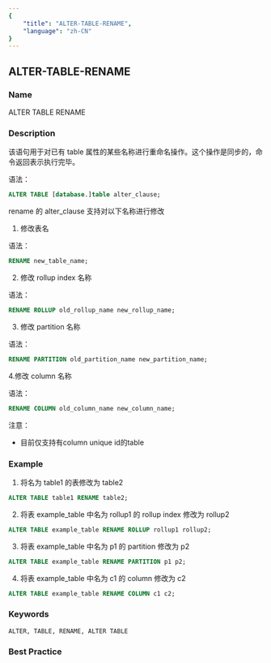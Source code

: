 ```yaml
---
{
    "title": "ALTER-TABLE-RENAME",
    "language": "zh-CN"
}
---
```


<!--
Licensed to the Apache Software Foundation (ASF) under one
or more contributor license agreements.  See the NOTICE file
distributed with this work for additional information
regarding copyright ownership.  The ASF licenses this file
to you under the Apache License, Version 2.0 (the
"License"); you may not use this file except in compliance
with the License.  You may obtain a copy of the License at

  http://www.apache.org/licenses/LICENSE-2.0

Unless required by applicable law or agreed to in writing,
software distributed under the License is distributed on an
"AS IS" BASIS, WITHOUT WARRANTIES OR CONDITIONS OF ANY
KIND, either express or implied.  See the License for the
specific language governing permissions and limitations
under the License.
-->

## ALTER-TABLE-RENAME

### Name

ALTER TABLE RENAME

### Description

该语句用于对已有 table 属性的某些名称进行重命名操作。这个操作是同步的，命令返回表示执行完毕。

语法：

```sql
ALTER TABLE [database.]table alter_clause;
```

rename 的 alter_clause 支持对以下名称进行修改

1. 修改表名

语法：

```sql
RENAME new_table_name;
```

2. 修改 rollup index 名称

 语法：

```sql
RENAME ROLLUP old_rollup_name new_rollup_name;
```

3. 修改 partition 名称

语法：

```sql
RENAME PARTITION old_partition_name new_partition_name;    
```

4.修改 column 名称

语法：

```sql
RENAME COLUMN old_column_name new_column_name;    
```

注意：
- 目前仅支持有column unique id的table


### Example

1. 将名为 table1 的表修改为 table2

```sql
ALTER TABLE table1 RENAME table2;
```

2. 将表 example_table 中名为 rollup1 的 rollup index 修改为 rollup2

```sql
ALTER TABLE example_table RENAME ROLLUP rollup1 rollup2;
```

3. 将表 example_table 中名为 p1 的 partition 修改为 p2

```sql
ALTER TABLE example_table RENAME PARTITION p1 p2;
```

4. 将表 example_table 中名为 c1 的 column 修改为 c2

```sql
ALTER TABLE example_table RENAME COLUMN c1 c2;
```

### Keywords

```text
ALTER, TABLE, RENAME, ALTER TABLE
```

### Best Practice

